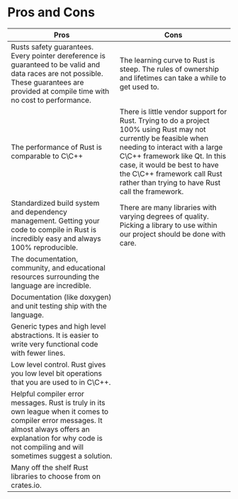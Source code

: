 # Pros and Cons

| Pros                                                                                                                                                                                                                      | Cons                                                                                                                                                                                                                                                                                                           |
| ------------------------------------------------------------------------------------------------------------------------------------------------------------------------------------------------------------------------- | -------------------------------------------------------------------------------------------------------------------------------------------------------------------------------------------------------------------------------------------------------------------------------------------------------------- |
| Rusts safety guarantees\. Every pointer dereference is guaranteed to be valid and data races are not possible\. These guarantees are provided at compile time with no cost to performance\.                               | The learning curve to Rust is steep\. The rules of ownership and lifetimes can take a while to get used to\.                                                                                                                                                                                                   |
| The performance of Rust is comparable to C\\C\+\+                                                                                                                                                                         | There is little vendor support for Rust\. Trying to do a project 100% using Rust may not currently be feasible when needing to interact with a large C\\C\+\+ framework like Qt\. In this case, it would be best to have the C\\C\+\+ framework call Rust rather than trying to have Rust call the framework\. |
| Standardized build system and dependency management\. Getting your code to compile in Rust is incredibly easy and always 100% reproducible\.                                                                              | There are many libraries with varying degrees of quality\. Picking a library to use within our project should be done with care\.                                                                                                                                                                              |
| The documentation, community, and educational resources surrounding the language are incredible\.                                                                                                                         |                                                                                                                                                                                                                                                                                                                |
| Documentation \(like doxygen\) and unit testing ship with the language\.                                                                                                                                                  |                                                                                                                                                                                                                                                                                                                |
| Generic types and high level abstractions\. It is easier to write very functional code with fewer lines\.                                                                                                                 |                                                                                                                                                                                                                                                                                                                |
| Low level control\. Rust gives you low level bit operations that you are used to in C\\C\+\+\.                                                                                                                            |                                                                                                                                                                                                                                                                                                                |
| Helpful compiler error messages\. Rust is truly in its own league when it comes to compiler error messages\. It almost always offers an explanation for why code is not compiling and will sometimes suggest a solution\. |                                                                                                                                                                                                                                                                                                                |
| Many off the shelf Rust libraries to choose from on crates\.io\.                                                                                                                                                          |                                                                                                                                                                                                                                                                                                                |
